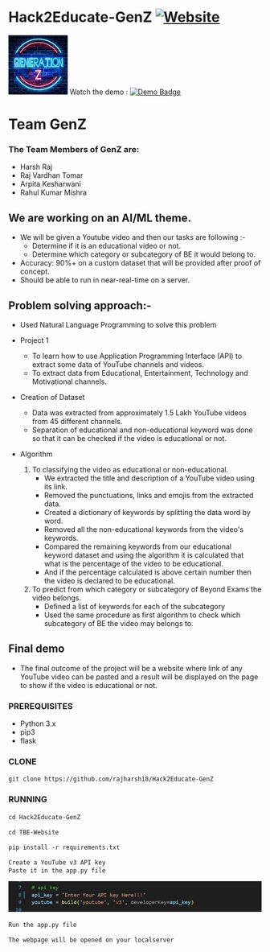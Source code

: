# Hack2Educate-GenZ [![Website](https://img.shields.io/badge/Visit-Website-red)](https://joimjwoewl.execute-api.us-east-2.amazonaws.com/) 
![Image not Found !!](icon.png?raw=true "Title")
Watch the demo : [![Demo Badge](https://img.shields.io/badge/Watch-Demo-red)](https://youtu.be/HDvsRwSL70M)       
# Team GenZ

### The Team Members of GenZ are:
- Harsh Raj
- Raj Vardhan Tomar
- Arpita Kesharwani
- Rahul Kumar Mishra
## We are working on an AI/ML theme.
- We will be given a Youtube video and then our tasks are following :-
    - Determine if it is an educational video or not.
    - Determine which category or subcategory of BE it would belong to.
- Accuracy: 90%+ on a custom dataset that will be provided after proof of concept.
- Should be able to run in near-real-time on a server.

## Problem solving approach:-
- Used Natural Language Programming to solve this problem

- Project 1
    - To learn how to use Application Programming Interface (API) to extract some data of YouTube
        channels and videos.
    - To extract data from Educational, Entertainment, Technology and Motivational channels.

- Creation of Dataset
    - Data was extracted from approximately 1.5 Lakh YouTube videos from 45 different channels.
    - Separation of educational and non-educational keyword was done so that it can be checked if the video is educational or not.
    
- Algorithm
    1. To classifying the video as educational or non-educational.
        - We extracted the title and description of a YouTube video using its link.
        - Removed the punctuations, links and emojis from the extracted data.
        - Created a dictionary of keywords by splitting the data word by word.
        - Removed all the non-educational keywords from the video's keywords.
        - Compared the remaining keywords from our educational keyword dataset and using the algorithm it is calculated that what is the percentage of the video to be educational.
        - And if the percentage calculated is above certain number then the video is declared to be educational.
    2. To predict from which category or subcategory of Beyond Exams the video belongs.
        - Defined a list of keywords for each of the subcategory
        - Used the same procedure as first algorithm to check which subcategory of BE the video may belongs to.

## Final demo
- The final outcome of the project will be a website where link of any YouTube video can be pasted and a result will be displayed on the page to show if the video is educational or not.

### PREREQUISITES
* Python 3.x
* pip3
* flask

### CLONE
```
git clone https://github.com/rajharsh18/Hack2Educate-GenZ
```
### RUNNING
```
cd Hack2Educate-GenZ
```
```
cd TBE-Website
```
```
pip install -r requirements.txt
```
```
Create a YouTube v3 API key
Paste it in the app.py file
```

![Image not Found !!](pic1.jpg?raw=true "Title")

```
Run the app.py file
```
```
The webpage will be opened on your localserver
```
